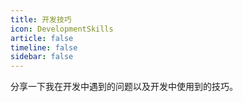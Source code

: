 ```yaml
---
title: 开发技巧
icon: DevelopmentSkills
article: false
timeline: false
sidebar: false
---
```


分享一下我在开发中遇到的问题以及开发中使用到的技巧。

<Catalog base='/DevelopmentSkills/' level=1 />
